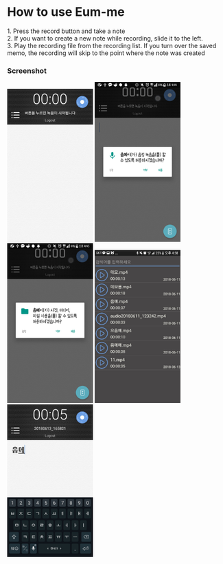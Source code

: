 <h1>How to use Eum-me</h1>
1. Press the record button and take a note </br>
2. If you want to create a new note while recording, slide it to the left.</br>
3. Play the recording file from the recording list. If you turn over the saved memo, 
   the recording will skip to the point where the note was created 

### Screenshot 
<img src = "https://github.com/Mobile-project/Eum-me/blob/master/Eumme_main.jpg" width="200" > <img src = "https://github.com/Mobile-project/Eum-me/blob/master/Eumme_permission.png" width="200"> <img src = "https://github.com/Mobile-project/Eum-me/blob/master/Eumme_permission2.png" width="200"> <img src = "https://github.com/Mobile-project/Eum-me/blob/master/Eumme_list.jpg" width="200"> <img src = "https://github.com/Mobile-project/Eum-me/blob/master/Eumme_playing.jpg" width="200">





